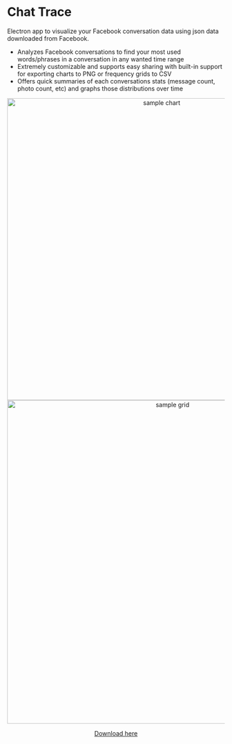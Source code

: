 # Chat Trace 
Electron app to visualize your Facebook conversation data using json data downloaded from Facebook. 
* Analyzes Facebook conversations to find your most used words/phrases in a conversation in any wanted time range
* Extremely customizable and supports easy sharing with built-in support for exporting charts to PNG or frequency grids to CSV 
* Offers quick summaries of each conversations stats (message count, photo count, etc) and graphs those distributions over time

<p align = "center">
  <img width="700" alt="sample chart" src="https://drive.google.com/uc?export=view&id=1Kq4JasaUUUNLvEuIJXEHOzrQz1zZ5I15">
  <img width="750" alt="sample grid" src="https://drive.google.com/uc?export=view&id=1SoTlQKO9Wi8oxvQzHTnM2u_J1-s6PdSP">
</p>

<p align = "center">
  <a href = https://drive.google.com/drive/u/2/folders/1ypjr27aGRpU-tw6inGdcn9uNb-1RAvN7>Download here</a>
</p>
